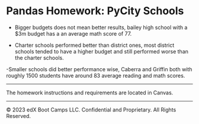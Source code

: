 # Pandas Homework: PyCity Schools
- Bigger budgets does not mean better results, bailey high school with a $3m budget has a an average math score of 77.

- Charter schools performed better than district ones, most district schools tended to have a higher budget and still performed worse than the charter schools.

-Smaller schools did better performance wise, Caberra and Griffin both with roughly 1500 students have around 83 average reading and math scores.


- - - 

The homework instructions and requirements are located in Canvas.

- - -

© 2023 edX Boot Camps LLC. Confidential and Proprietary. All Rights Reserved.
